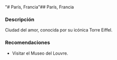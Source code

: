 "# París, Francia"## París, Francia

### Descripción
Ciudad del amor, conocida por su icónica Torre Eiffel.

### Recomendaciones
- Visitar el Museo del Louvre.
